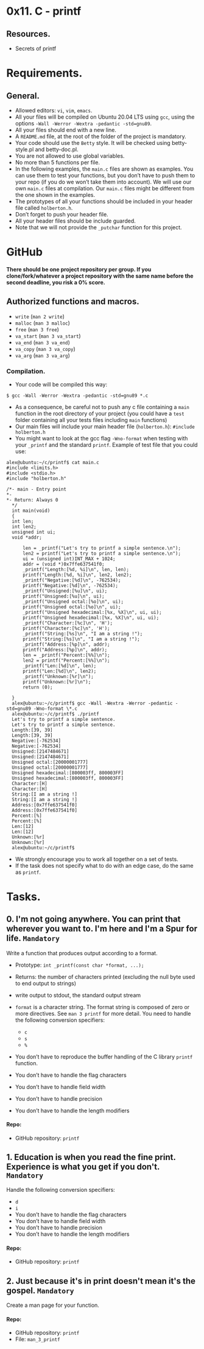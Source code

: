 # 0x11. C - printf

## Resources.

- Secrets of printf

# Requirements.

## General.

- Allowed editors: `vi`, `vim`, `emacs`.
- All your files will be compiled on Ubuntu 20.04 LTS using `gcc`, using the options `-Wall -Werror -Wextra -pedantic -std=gnu89`.
- All your files should end with a new line.
- A `README.md` file, at the root of the folder of the project is mandatory.
- Your code should use the `Betty` style. It will be checked using betty-style.pl and betty-doc.pl.
- You are not allowed to use global variables.
- No more than 5 functions per file.
- In the following examples, the `main.c` files are shown as examples. You can use them to test your functions, but you don’t have to push them to your repo (if you do we won’t take them into account). We will use our own `main.c` files at compilation. Our `main.c` files might be different from the one shown in the examples.
- The prototypes of all your functions should be included in your header file called `holberton.h`.
- Don’t forget to push your header file.
- All your header files should be include guarded.
- Note that we will not provide the `_putchar` function for this project.

# GitHub

#### There should be one project repository per group. If you clone/fork/whatever a project repository with the same name before the second deadline, you risk a 0% score.

## Authorized functions and macros.

- `write` (`man 2 write`)
- `malloc` (`man 3 malloc`)
- `free` (`man 3 free`)
- `va_start` (`man 3 va_start`)
- `va_end` (`man 3 va_end`)
- `va_copy` (`man 3 va_copy`)
- `va_arg` (`man 3 va_arg`)

### Compilation.

- Your code will be compiled this way:

`$ gcc -Wall -Werror -Wextra -pedantic -std=gnu89 *.c`

- As a consequence, be careful not to push any c file containing a `main` function in the root directory of your project (you could have a `test` folder containing all your tests files including `main` functions)
- Our main files will include your main header file (`holberton.h`): `#include holberton.h`
- You might want to look at the gcc flag `-Wno-format` when testing with your `_printf` and the standard `printf`. Example of test file that you could use:

```
alex@ubuntu:~/c/printf$ cat main.c
#include <limits.h>
#include <stdio.h>
#include "holberton.h"

/*- main - Entry point
*-
*- Return: Always 0
  */
  int main(void)
  {
  int len;
  int len2;
  unsigned int ui;
  void *addr;

      len = _printf("Let's try to printf a simple sentence.\n");
      len2 = printf("Let's try to printf a simple sentence.\n");
      ui = (unsigned int)INT_MAX + 1024;
      addr = (void *)0x7ffe637541f0;
      _printf("Length:[%d, %i]\n", len, len);
      printf("Length:[%d, %i]\n", len2, len2);
      _printf("Negative:[%d]\n", -762534);
      printf("Negative:[%d]\n", -762534);
      _printf("Unsigned:[%u]\n", ui);
      printf("Unsigned:[%u]\n", ui);
      _printf("Unsigned octal:[%o]\n", ui);
      printf("Unsigned octal:[%o]\n", ui);
      _printf("Unsigned hexadecimal:[%x, %X]\n", ui, ui);
      printf("Unsigned hexadecimal:[%x, %X]\n", ui, ui);
      _printf("Character:[%c]\n", 'H');
      printf("Character:[%c]\n", 'H');
      _printf("String:[%s]\n", "I am a string !");
      printf("String:[%s]\n", "I am a string !");
      _printf("Address:[%p]\n", addr);
      printf("Address:[%p]\n", addr);
      len = _printf("Percent:[%%]\n");
      len2 = printf("Percent:[%%]\n");
      _printf("Len:[%d]\n", len);
      printf("Len:[%d]\n", len2);
      _printf("Unknown:[%r]\n");
      printf("Unknown:[%r]\n");
      return (0);

  }
  alex@ubuntu:~/c/printf$ gcc -Wall -Wextra -Werror -pedantic -std=gnu89 -Wno-format \*.c
  alex@ubuntu:~/c/printf$ ./printf
  Let's try to printf a simple sentence.
  Let's try to printf a simple sentence.
  Length:[39, 39]
  Length:[39, 39]
  Negative:[-762534]
  Negative:[-762534]
  Unsigned:[2147484671]
  Unsigned:[2147484671]
  Unsigned octal:[20000001777]
  Unsigned octal:[20000001777]
  Unsigned hexadecimal:[800003ff, 800003FF]
  Unsigned hexadecimal:[800003ff, 800003FF]
  Character:[H]
  Character:[H]
  String:[I am a string !]
  String:[I am a string !]
  Address:[0x7ffe637541f0]
  Address:[0x7ffe637541f0]
  Percent:[%]
  Percent:[%]
  Len:[12]
  Len:[12]
  Unknown:[%r]
  Unknown:[%r]
  alex@ubuntu:~/c/printf$
```

- We strongly encourage you to work all together on a set of tests.
- If the task does not specify what to do with an edge case, do the same as `printf`.

# Tasks.

## 0. I'm not going anywhere. You can print that wherever you want to. I'm here and I'm a Spur for life. `Mandatory`

Write a function that produces output according to a format.

- Prototype: `int _printf(const char *format, ...);`
- Returns: the number of characters printed (excluding the null byte used to end output to strings)
- write output to stdout, the standard output stream
- `format` is a character string. The format string is composed of zero or more directives. See `man 3 printf` for more detail. You need to handle the following conversion specifiers:

  - `c`
  - `s`
  - `%`

- You don’t have to reproduce the buffer handling of the C library `printf` function.
- You don’t have to handle the flag characters
- You don’t have to handle field width
- You don’t have to handle precision
- You don’t have to handle the length modifiers

#### Repo:

- GitHub repository: `printf`

## 1. Education is when you read the fine print. Experience is what you get if you don't. `Mandatory`

Handle the following conversion specifiers:

- `d`
- `i`
- You don’t have to handle the flag characters
- You don’t have to handle field width
- You don’t have to handle precision
- You don’t have to handle the length modifiers

#### Repo:

- GitHub repository: `printf`

## 2. Just because it's in print doesn't mean it's the gospel. `Mandatory`

Create a man page for your function.

#### Repo:

- GitHub repository: `printf`
- File: `man_3_printf`